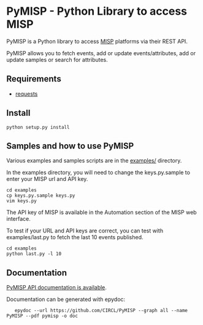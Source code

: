 # PyMISP - Python Library to access MISP

PyMISP is a Python library to access [MISP](https://github.com/MISP/MISP) platforms via their REST API.

PyMISP allows you to fetch events, add or update events/attributes, add or update samples or search for attributes.

## Requirements

 * [requests](http://docs.python-requests.org)

## Install

~~~~
python setup.py install
~~~~

## Samples and how to use PyMISP 

Various examples and samples scripts are in the [examples/](examples/) directory.

In the examples directory, you will need to change the keys.py.sample to enter your MISP url and API key.

~~~~
cd examples
cp keys.py.sample keys.py
vim keys.py
~~~~

The API key of MISP is available in the Automation section of the MISP web interface.

To test if your URL and API keys are correct, you can test with examples/last.py to
fetch the last 10 events published.

~~~~
cd examples
python last.py -l 10
~~~~

## Documentation

[PyMISP API documentation is available](http://www.circl.lu/assets/files/PyMISP.pdf).

Documentation can be generated with epydoc:

~~~~
   epydoc --url https://github.com/CIRCL/PyMISP --graph all --name PyMISP --pdf pymisp -o doc
~~~~
